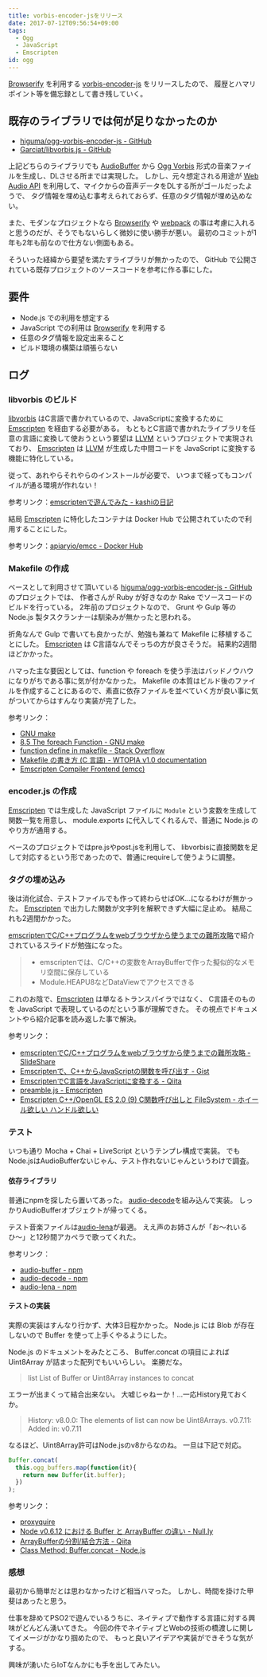 ```yaml
---
title: vorbis-encoder-jsをリリース
date: 2017-07-12T09:56:54+09:00
tags:
  - Ogg
  - JavaScript
  - Emscripten
id: ogg
---
```


[Browserify] を利用する [vorbis-encoder-js] をリリースしたので、
履歴とハマリポイント等を備忘録として書き残していく。

<!-- more -->

## 既存のライブラリでは何が足りなかったのか

- [higuma/ogg-vorbis-encoder-js - GitHub](https://github.com/higuma/ogg-vorbis-encoder-js)
- [Garciat/libvorbis.js - GitHub](https://github.com/Garciat/libvorbis.js)

上記どちらのライブラリでも [AudioBuffer] から [Ogg Vorbis] 形式の音楽ファイルを生成し、DLさせる所までは実現した。
しかし、元々想定される用途が [Web Audio API] を利用して、マイクからの音声データをDLする所がゴールだったようで、
タグ情報を埋め込む事考えられておらず、任意のタグ情報が埋め込めない。

また、モダンなプロジェクトなら [Browserify] や [webpack] の事は考慮に入れると思うのだが、そうでもないらしく微妙に使い勝手が悪い。
最初のコミットが1年も2年も前なので仕方ない側面もある。

そういった経緯から要望を満たすライブラリが無かったので、
GitHub で公開されている既存プロジェクトのソースコードを参考に作る事にした。

## 要件

- Node.js での利用を想定する
- JavaScript での利用は [Browserify] を利用する
- 任意のタグ情報を設定出来ること
- ビルド環境の構築は頑張らない

## ログ

### libvorbis のビルド

[libvorbis] はC言語で書かれているので、JavaScriptに変換するために [Emscripten] を経由する必要がある。
もともとC言語で書かれたライブラリを任意の言語に変換して使おうという要望は [LLVM] というプロジェクトで実現されており、
[Emscripten] は [LLVM] が生成した中間コードを JavaScript に変換する機能に特化している。

従って、あれやらそれやらのインストールが必要で、
いつまで経ってもコンパイルが通る環境が作れない！

参考リンク：[emscriptenで遊んでみた - kashiの日記](http://verifiedby.me/adiary/093)

結局 [Emscripten] に特化したコンテナは Docker Hub で公開されていたので利用することにした。

参考リンク：[apiaryio/emcc - Docker Hub](https://hub.docker.com/r/apiaryio/emcc/)

### Makefile の作成

ベースとして利用させて頂いている [higuma/ogg-vorbis-encoder-js - GitHub](https://github.com/higuma/ogg-vorbis-encoder-js) のプロジェクトでは、
作者さんが Ruby が好きなのか Rake でソースコードのビルドを行っている。
2年前のプロジェクトなので、 Grunt や Gulp 等の Node.js 製タスクランナーは馴染みが無かったと思われる。

折角なんで Gulp で書いても良かったが、勉強も兼ねて Makefile に移植することにした。
[Emscripten] は C言語なんでそっちの方が良さそうだ。
結果約2週間ほどかかった。

ハマった主な要因としては、function や foreach を使う手法はバッドノウハウになりがちである事に気が付かなかった。
Makefile の本質はビルド後のファイルを作成することにあるので、素直に依存ファイルを並べていく方が良い事に気がついてからはすんなり実装が完了した。

参考リンク：

- [GNU make](https://www.gnu.org/software/make/manual/html_node/index.html#SEC_Contents)
- [8.5 The foreach Function - GNU make](https://www.gnu.org/software/make/manual/html_node/Foreach-Function.html)
- [function define in makefile - Stack Overflow](https://stackoverflow.com/questions/21324073/function-define-in-makefile)
- [Makefile の書き方 (C 言語) - WTOPIA v1.0 documentation](http://www.ie.u-ryukyu.ac.jp/~e085739/c.makefile.tuts.html)
- [Emscripten Compiler Frontend (emcc)](https://kripken.github.io/emscripten-site/docs/tools_reference/emcc.html)

### encoder.js の作成

[Emscripten] では生成した JavaScript ファイルに `Module` という変数を生成して関数一覧を用意し、
module.exports に代入してくれるんで、普通に Node.js のやり方が通用する。

ベースのプロジェクトではpre.jsやpost.jsを利用して、
libvorbisに直接関数を足して対応するという形であったので、普通にrequireして使うように調整。

### タグの埋め込み

後は消化試合、テストファイルでも作って終わらせばOK…になるわけが無かった。
[Emscripten] で出力した関数が文字列を解釈できず大幅に足止め。
結局これも2週間かかった。

[emscriptenでC/C++プログラムをwebブラウザから使うまでの難所攻略](https://www.slideshare.net/llamerada-jp/cmu29?next_slideshow=1)で紹介されているスライドが勉強になった。

> - emscriptenでは、C/C++の変数をArrayBufferで作った擬似的なメモリ空間に保存している
> - Module.HEAPU8などDataViewでアクセスできる

これのお陰で、[Emscripten] は単なるトランスパイラではなく、
C言語そのものを JavaScript で表現しているのだという事が理解できた。
その視点でドキュメントやら紹介記事を読み返した事で解決。

参考リンク：

- [emscriptenでC/C++プログラムをwebブラウザから使うまでの難所攻略 - SlideShare](https://www.slideshare.net/llamerada-jp/cmu29?next_slideshow=1)
- [Emscriptenで、C++からJavaScriptの関数を呼び出す - Gist](https://gist.github.com/faithandbrave/0362f25bc355d529ab1c)
- [EmscriptenでC言語をJavaScriptに変換する - Qiita](http://qiita.com/sassy_watson/items/3ec69b19a22a457362a9)
- [preamble.js - Emscripten](https://kripken.github.io/emscripten-site/docs/api_reference/preamble.js.html)
- [Emscripten C++/OpenGL ES 2.0 (9) C関数呼び出しと FileSystem - ホイール欲しい ハンドル欲しい](http://wlog.flatlib.jp/item/1709)

### テスト

いつも通り Mocha + Chai + LiveScript というテンプレ構成で実装。
でもNode.jsはAudioBufferないじゃん、テスト作れないじゃんというわけで調査。

#### 依存ライブラリ

普通にnpmを探したら置いてあった。
[audio-decode](https://www.npmjs.com/package/audio-decode)を組み込んで実装。
しっかりAudioBufferオブジェクトが帰ってくる。

テスト音楽ファイルは[audio-lena](https://www.npmjs.com/package/audio-lena)が最適。
ええ声のお姉さんが「お〜れいるひ〜」と12秒間アカペラで歌ってくれた。

参考リンク：

- [audio-buffer - npm](https://www.npmjs.com/package/audio-buffer)
- [audio-decode - npm](https://www.npmjs.com/package/audio-decode)
- [audio-lena - npm](https://www.npmjs.com/package/audio-lena)

#### テストの実装

実際の実装はすんなり行かず、大体3日程かかった。
Node.js には Blob が存在しないので Buffer を使って上手くやるようにした。

Node.js のドキュメントをみたところ、
Buffer.concat の項目によれば Uint8Array が詰まった配列でもいいらしい。
楽勝だな。

> list <Array> List of Buffer or Uint8Array instances to concat

エラーが出まくって結合出来ない。
大嘘じゃねーか！…一応History見ておくか。

> History:
> v8.0.0: The elements of list can now be Uint8Arrays.
> v0.7.11: Added in: v0.7.11

なるほど、Uint8Array許可はNode.jsのv8からなのね。
一旦は下記で対応。

```JavaScript
Buffer.concat(
  this.ogg_buffers.map(function(it){
    return new Buffer(it.buffer);
  })
);
```

参考リンク：

- [proxyquire](https://github.com/thlorenz/proxyquire)
- [Node v0.6.12 における Buffer と ArrayBuffer の違い - Null.ly](http://null.ly/post/18721753351/node-v0612-%E3%81%AB%E3%81%8A%E3%81%91%E3%82%8B-buffer-%E3%81%A8-arraybuffer-%E3%81%AE%E9%81%95%E3%81%84)
- [ArrayBufferの分割/結合方法 - Qiita](http://qiita.com/hbjpn/items/dc4fbb925987d284f491)
- [Class Method: Buffer.concat - Node.js](https://nodejs.org/api/buffer.html#buffer_class_method_buffer_concat_list_totallength)

### 感想

最初から簡単だとは思わなかったけど相当ハマった。
しかし、時間を掛けた甲斐はあったと思う。

仕事を辞めてPSO2で遊んでいるうちに、ネイティブで動作する言語に対する興味がどんどん湧いてきた。
今回の件でネイティブとWebの技術の橋渡しに関してイメージがかなり掴めたので、
もっと良いアイデアや実装ができそうな気がする。

興味が湧いたらIoTなんかにも手を出してみたい。

[vorbis-encoder-js]:https://github.com/miyabisun/vorbis-encoder-js
[Browserify]:http://browserify.org/
[webpack]:https://webpack.js.org/
[Ogg Vorbis]:http://www.vorbis.com/
[AudioBuffer]:https://developer.mozilla.org/ja/docs/Web/API/AudioBuffer
[Web Audio API]:https://developer.mozilla.org/ja/docs/Web/API/Web_Audio_API
[libvorbis]:https://git.xiph.org/?p=vorbis.git
[Emscripten]:https://kripken.github.io/emscripten-site/index.html
[LLVM]:https://ja.wikipedia.org/wiki/LLVM

